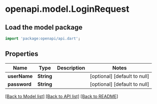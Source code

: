 # openapi.model.LoginRequest

## Load the model package
```dart
import 'package:openapi/api.dart';
```

## Properties
Name | Type | Description | Notes
------------ | ------------- | ------------- | -------------
**userName** | **String** |  | [optional] [default to null]
**password** | **String** |  | [optional] [default to null]

[[Back to Model list]](../README.md#documentation-for-models) [[Back to API list]](../README.md#documentation-for-api-endpoints) [[Back to README]](../README.md)


